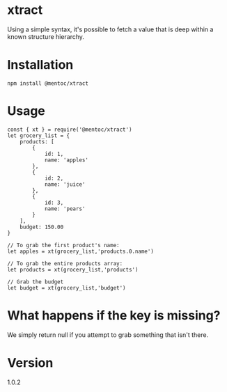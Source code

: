 # xtract
Using a simple syntax, it's possible to fetch a value that is deep within a known structure hierarchy.

# Installation
```
npm install @mentoc/xtract
```

# Usage
```
const { xt } = require('@mentoc/xtract')
let grocery_list = {
	products: [
		{
			id: 1,
			name: 'apples'
		},
		{
			id: 2,
			name: 'juice'
		},
		{
			id: 3,
			name: 'pears'
		}
	],
	budget: 150.00
}

// To grab the first product's name:
let apples = xt(grocery_list,'products.0.name')

// To grab the entire products array:
let products = xt(grocery_list,'products')

// Grab the budget
let budget = xt(grocery_list,'budget')
```

# What happens if the key is missing?
We simply return null if you attempt to grab something that isn't there.

# Version
1.0.2
